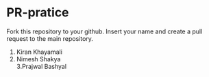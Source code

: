 # PR-pratice
Fork this repository to your github. Insert your name and create a pull request to the main repository.
1. Kiran Khayamali
2. Nimesh Shakya <br>
3.Prajwal Bashyal
